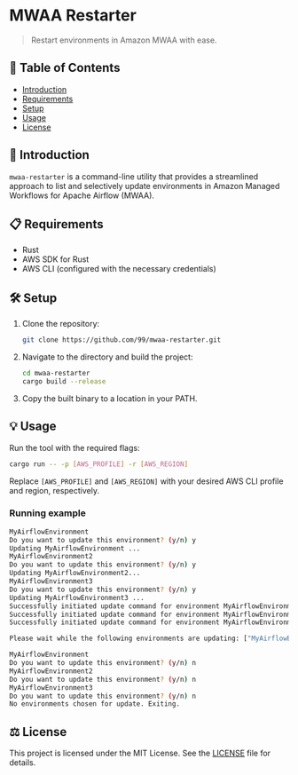 # MWAA Restarter

> Restart environments in Amazon MWAA with ease.


## 📌 Table of Contents

- [Introduction](#-introduction)
- [Requirements](#-requirements)
- [Setup](#-setup)
- [Usage](#-usage)
- [License](#-license)

## 🚀 Introduction

`mwaa-restarter` is a command-line utility that provides a streamlined approach to list and selectively update environments in Amazon Managed Workflows for Apache Airflow (MWAA).

## 📋 Requirements

- Rust
- AWS SDK for Rust
- AWS CLI (configured with the necessary credentials)

## 🛠 Setup

1. Clone the repository:

   ```sh
   git clone https://github.com/99/mwaa-restarter.git
   ```

2. Navigate to the directory and build the project:

   ```sh
   cd mwaa-restarter
   cargo build --release
   ```

3. Copy the built binary to a location in your PATH.

## 💡 Usage

Run the tool with the required flags:

```sh
cargo run -- -p [AWS_PROFILE] -r [AWS_REGION]
```

Replace `[AWS_PROFILE]` and `[AWS_REGION]` with your desired AWS CLI profile and region, respectively.

### Running example 
```bash
MyAirflowEnvironment
Do you want to update this environment? (y/n) y
Updating MyAirflowEnvironment ...
MyAirflowEnvironment2
Do you want to update this environment? (y/n) y
Updating MyAirflowEnvironment2...
MyAirflowEnvironment3
Do you want to update this environment? (y/n) y
Updating MyAirflowEnvironment3 ...
Successfully initiated update command for environment MyAirflowEnvironment
Successfully initiated update command for environment MyAirflowEnvironment2
Successfully initiated update command for environment MyAirflowEnvironment3

Please wait while the following environments are updating: ["MyAirflowEnvironment", "MyAirflowEnvironment2", "MyAirflowEnvironment3"]
```

```bash
MyAirflowEnvironment
Do you want to update this environment? (y/n) n
MyAirflowEnvironment2
Do you want to update this environment? (y/n) n
MyAirflowEnvironment3
Do you want to update this environment? (y/n) n
No environments chosen for update. Exiting.
```

## ⚖️ License

This project is licensed under the MIT License. See the [LICENSE]() file for details.
